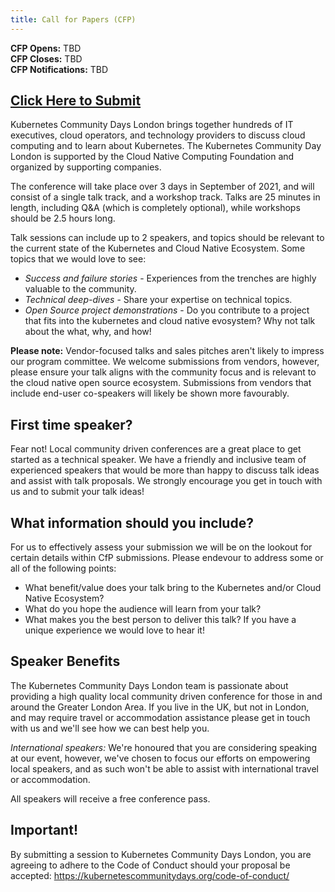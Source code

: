 ```yaml
---
title: Call for Papers (CFP)
---
```


**CFP Opens:** TBD  
**CFP Closes:** TBD  
**CFP Notifications:** TBD

## [Click Here to Submit](https://kcdcfpsubmissions.smapply.io/prog/kcd_london_cfp)

Kubernetes Community Days London brings together hundreds of IT executives, cloud operators, and technology providers to discuss cloud computing and to learn about Kubernetes. The Kubernetes Community Day London is supported by the Cloud Native Computing Foundation and organized by supporting companies.

The conference will take place over 3 days in September of 2021, and will consist of a single talk track, and a workshop track. Talks are 25 minutes in length, including Q&A (which is completely optional), while workshops should be 2.5 hours long.

Talk sessions can include up to 2 speakers, and topics should be relevant to the current state of the Kubernetes and Cloud Native Ecosystem. Some topics that we would love to see:

- *Success and failure stories* - Experiences from the trenches are highly valuable to the community.
- *Technical deep-dives* - Share your expertise on technical topics.
- *Open Source project demonstrations* - Do you contribute to a project that fits into the kubernetes and cloud native evosystem? Why not talk about the what, why, and how!

**Please note:** Vendor-focused talks and sales pitches aren't likely to impress our program committee. We welcome submissions from vendors, however, please ensure your talk aligns with the community focus and is relevant to the cloud native open source ecosystem. Submissions from vendors that include end-user co-speakers will likely be shown more favourably.

## First time speaker?

Fear not! Local community driven conferences are a great place to get started as a technical speaker. We have a friendly and inclusive team of experienced speakers that would be more than happy to discuss talk ideas and assist with talk proposals. We strongly encourage you get in touch with us and to submit your talk ideas!

## What information should you include?

For us to effectively assess your submission we will be on the lookout for certain details within CfP submissions. Please endevour to address some or all of the following points:

- What benefit/value does your talk bring to the Kubernetes and/or Cloud Native Ecosystem?
- What do you hope the audience will learn from your talk?
- What makes you the best person to deliver this talk? If you have a unique experience we would love to hear it!

## Speaker Benefits

The Kubernetes Community Days London team is passionate about providing a high quality local community driven conference for those in and around the Greater London Area. If you live in the UK, but not in London, and may require travel or accommodation assistance please get in touch with us and we'll see how we can best help you.

*International speakers:* We're honoured that you are considering speaking at our event, however, we've chosen to focus our efforts on empowering local speakers, and as such won't be able to assist with international travel or accommodation.

All speakers will receive a free conference pass.

## Important!

By submitting a session to Kubernetes Community Days London, you are agreeing to adhere to the Code of Conduct should your proposal be accepted: https://kubernetescommunitydays.org/code-of-conduct/